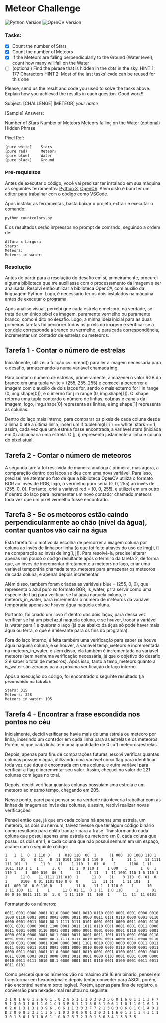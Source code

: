 # Meteor Challenge

![Python Version](https://img.shields.io/badge/Python-3.9.7-orange?style=flat&logo=python&logoColor=eeeeee)
![OpenCV Version](https://img.shields.io/badge/OpenCV-4.5.4-orange?style=flat&logo=python&logoColor=eeeeee)

### Tasks:

- [X] Count the number of Stars
- [X] Count the number of Meteors
- [X] If the Meteors are falling perpendicularly to the Ground (Water level), count how many will fall on the Water
- [ ] (optional) Find the phrase that is hidden in the dots in the sky. 
HINT 1: 177 Characters
HINT 2: Most of the last tasks’ code can be reused for this one

Please, send us the result and code you used to solve the tasks above. Explain how you achieved the results in each question. Good work!!

Subject: [CHALLENGE] [METEOR] *your name*

[Sample] Answers:

Number of Stars
Number of Meteors
Meteors falling on the Water
(optional) Hidden Phrase

Pixel Ref:

    (pure white)    Stars
    (pure red)      Meteors
    (pure blue)     Water
    (pure black)    Ground

### Pré-requisitos

Antes de executar o código, você vai precisar ter instalado em sua máquina as seguintes ferramentas:
[Python 3](https://www.python.org/downloads/), [OpenCV](https://docs.opencv.org/3.4/da/df6/tutorial_py_table_of_contents_setup.html). 
Além disto é bom ter um editor para trabalhar com o código como [VSCode](https://code.visualstudio.com/).

Após instalar as ferramentas, basta baixar o projeto, extrair e executar o comando:

    python countcolors.py

E os resultados serão impressos no prompt de comando, seguindo a ordem de:

    Altura x Largura
    Stars: 
    Meteors: 
    Meteors in water:

### Resolução

Antes de partir para a resolução do desafio em si, primeiramente, procurei alguma biblioteca que me auxiliasse com o processamento da imagem a ser analisada. Resolvi então utilizar a biblioteca OpenCV, com auxílio da linguagem Python. Logo, é necessário ter os dois instalados na máquina antes de executar o programa.

Após análise visual, percebi que cada estrela e meteoro, na verdade, se trata de um único pixel da imagem, puramente vermelho ou puramente branco, como é dito no desafio. Logo, a minha ideia inicial para as duas primeiras tarefas foi percorrer todos os pixels da imagem e verificar se a cor dele corresponde a branco ou vermelho, e para cada correspondência, incrementar um contador de estrelas ou meteoros.


## Tarefa 1 - Contar o número de estrelas

Inicialmente, utilizei a função cv.imread() para ler a imagem necessária para o desafio, armazenando-a numa variável chamada img.

Para contar o número de estrelas, primeiramente, armazenei o valor RGB do branco em uma tupla white = (255, 255, 255) e comecei a percorrer a imagem com o auxílio de dois laços for, sendo o mais externo for i in range (0, img.shape[0]), e o interno for j in range (0, img.shape[1]). O .shape retorna uma tupla contendo o número de linhas, colunas e canais da imagem, logo, img.shape[0] representa as linhas, e img.shape[1] representa as colunas.

Dentro do laço mais interno, para comparar os pixels de cada coluna desde a linha 0 até a última linha, inseri um if tuple(img[j, i]) == white: stars += 1, assim, cada vez que uma estrela fosse encontrada, a variável stars (iniciada em 0) adicionaria uma estrela. O [j, i] representa justamente a linha e coluna do pixel atual.

## Tarefa 2 - Contar o número de meteoros

A segunda tarefa foi resolvida de maneira análoga à primeira, mas agora, a comparação dentro dos laços se deu com uma nova variável. Para isso, precisei me atentar ao fato de que a biblioteca OpenCV utiliza o formato BGR ao invés de RGB, logo, o vermelho puro seria (0, 0, 255) ao invés de (255, 0, 0). Portanto, criei a variável red = (0, 0, 255), e utilizei em um outro if dentro do laço para incrementar um novo contador chamado meteors toda vez que um pixel vermelho fosse encontrado. 

## Tarefa 3 - Se os meteoros estão caindo perpendicularmente ao chão (nível da água), contar quantos vão cair na água

Esta tarefa foi o motivo da escolha de percorrer a imagem coluna por coluna ao invés de linha por linha (o que foi feito através do uso de img[j, i] na comparação ao invés de img[i, j]). Para resolvê-la, precisei alterar apenas um pouco o código resultante após o término da tarefa 2, de forma que, ao invés de incrementar diretamente a meteors no laço, criar uma variável temporária chamada temp_meteors para armazenar os meteoros de cada coluna, e apenas depois incrementar.

Além disso, também foram criadas as variáveis blue = (255, 0, 0), que representa o azul puro no formato BGR, is_water, para servir como uma espécie de flag para verificar se há água naquela coluna, e meteors_in_water, para incrementar o número de meteoros da variável temporária apenas se houver água naquela coluna.

Portanto, foi criado um novo if dentro dos dois laços, para dessa vez verificar se há um pixel azul naquela coluna, e se houver, trocar a variável is_water para 1 e quebrar o laço (já que abaixo da água só pode haver mais água ou terra, o que é irrelevante para os fins do programa).

Fora do laço interno, é feita também uma verificação para saber se houve água naquela coluna, e se houver, a variável temp_meteors é incrementada na meteors_in_water, e além disso, ela também é incrementada na variável meteors (sem nenhuma verificação necessária, já que o objetivo do desafio 2 é saber o total de meteoros). Após isso, tanto a temp_meteors quanto a is_water são zeradas para a próxima verificação do laço interno.

Após a execução do código, foi encontrado o seguinte resultado (já preenchido na tabela):

    Stars: 315
    Meteors: 328
    Meteors in water: 105

## Tarefa 4 - Encontrar a frase escondida nos pontos no céu

Inicialmente, decidi verificar se havia mais de uma estrela ou meteoro por linha, inserindo um contador em cada linha para as estrelas e os meteoros. Porém, vi que cada linha tem uma quantidade de 0 ou 1 meteoros/estrelas.

Depois, apenas para fins de comparações futuras, resolvi verificar quantas colunas possuem água, utilizando uma variável como flag para identificar toda vez que água é encontrada em uma coluna, e outra variável para verificar a flag e incrementar seu valor. Assim, cheguei no valor de 221 colunas com água no total. 

Depois, decidi verificar quantas colunas possuíam uma estrela e um meteoro ao mesmo tempo, chegando em 205.

Nesse ponto, parei para pensar se na verdade não deveria trabalhar com as linhas da imagem ao invés das colunas, e assim, resolvi realizar novas verificações.

Pensei então que, já que em cada coluna há apenas uma estrela, um meteoro, os dois ou nenhum, talvez tivesse que ter algum código binário como resultado para então traduzir para a frase. Transformando cada coluna que possui apenas uma estrela ou meteoro em 0, cada coluna que possui os dois em 1, e cada coluna que não possui nenhum em um espaço, acabei com o seguinte código:

    1   1  1  0  1 110 0    1  010 110  00  1      01 000  10 1000 110 1    1      01    0 11   0  11 0101 110 0 1 110 0    1      11 1    11 1111 111 101  1      11 0    11    1 110  1  01  0    1      1100  1 11 1011 110 1 1  1      11 0    11 1  0 110 1    1 000   1      1  0  1 110 1    1  000 010  00  1      11    1 11   1  11 1001 110 1 0 110 1    1      11 0    11 1111 111 010  1      11 0    11    0 110  0  01  0    1      0100  0 01 1101 010 0 0  0      11   11 11    1 11 101   1      01  000 10  0 0 110 0    1      11 0    11 1  1 110 0    1      10    1 11 100  11  1    1      11 0 01 11  0 1 11  1 0 110      1      01 00 0 10 0011 111 10  11 0  1 11 110  11  100  1      11  11  11 0101

Formatando os números:

    0011 0001 0000 0001 0110 0000 0001 0010 0110 0000 0001 0001 0000 0010 1000 0110 0001 0001 0001 0000 0011 0000 0011 0101 0110 0000 0001 0110 0000 0001 0011 0001 0011 1111 0111 0101 0001 0011 0000 0011 0001 0110 0001 0001 0000 0001 1100 0001 0011 1011 0110 0001 0001 0001 0011 0000 0011 0001 0000 0110 0001 0001 0000 0001 0001 0000 0001 0110 0001 0001 0000 0010 0000 0001 0011 0001 0011 0001 0011 1001 0110 0001 0000 0110 0001 0001 0011 0000 0011 1111 0111 0010 0001 0011 0000 0011 0000 0110 0000 0001 0000 0001 0100 0000 0001 1101 0010 0000 0000 0000 0011 0011 0011 0001 0011 0101 0001 0001 0000 0010 0000 0000 0110 0000 0001 0011 0000 0011 0001 0001 0110 0000 0001 0010 0001 0011 0100 0011 0001 0001 0011 0000 0001 0011 0000 0001 0011 0001 0000 0110 0001 0001 0000 0000 0010 0011 0111 0010 0011 0000 0001 0011 0110 0011 0100 0001 0011 0011 0011 0101

Como percebi que os números vão no máximo até 16 em binário, pensei em transformar em hexadecimal e depois tentar converter para ASCII, porém, não encontrei nenhum texto legível. Porém, apenas para fins de registro, a conversão para hexadecimal resultou no seguinte:

    3 1 0 1 6 0 1 2 6 0 1 1 0 2 8 6 1 1 1 0 3 0 3 5 6 0 1 6 0 1 3 1 3 F 7 5 1 3 0 3 1 6 1 1 0 1 C 1 3 B 6 1 1 1 3 0 3 1 0 6 1 1 0 1 1 0 1 6 1 1 0 2 0 1 3 1 3 1 3 9 6 1 0 6 1 1 3 0 3 F 7 2 1 3 0 3 0 6 0 1 0 1 4 0 1 D 2 0 0 0 3 3 3 1 3 5 1 1 0 2 0 0 6 0 1 3 0 3 1 1 6 0 1 2 1 3 4 3 1 1 3 0 1 3 0 1 3 1 0 6 1 1 0 0 2 3 7 2 3 0 1 3 6 3 4 1 3 3 3 5




